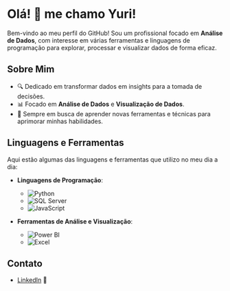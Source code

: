 # Olá! 👋 me chamo Yuri!

Bem-vindo ao meu perfil do GitHub! Sou um profissional focado em **Análise de Dados**, com interesse em várias ferramentas e linguagens de programação para explorar, processar e visualizar dados de forma eficaz.

## Sobre Mim
- 🔍 Dedicado em transformar dados em insights para a tomada de decisões.
- 📊 Focado em **Análise de Dados** e **Visualização de Dados**.
- 🌱 Sempre em busca de aprender novas ferramentas e técnicas para aprimorar minhas habilidades.

## Linguagens e Ferramentas
Aqui estão algumas das linguagens e ferramentas que utilizo no meu dia a dia:

- **Linguagens de Programação**:
  - ![Python](https://img.shields.io/badge/Python-3670A0?style=for-the-badge&logo=python&logoColor=ffdd54)
  - ![SQL Server](https://img.shields.io/badge/SQL_Server-CC2927?style=for-the-badge&logo=microsoft-sql-server&logoColor=white)
  - ![JavaScript](https://img.shields.io/badge/JavaScript-F7DF1E?style=for-the-badge&logo=javascript&logoColor=black)

- **Ferramentas de Análise e Visualização**:
  - ![Power BI](https://img.shields.io/badge/PowerBI-F2C811?style=for-the-badge&logo=power-bi&logoColor=black)
  - ![Excel](https://img.shields.io/badge/Excel-217346?style=for-the-badge&logo=microsoft-excel&logoColor=white)

## Contato
- [LinkedIn](https://www.linkedin.com/in/yuriknebel/) 💼

